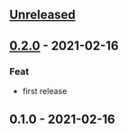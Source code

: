 
<a name="unreleased"></a>
## [Unreleased]


<a name="0.2.0"></a>
## [0.2.0] - 2021-02-16
### Feat
- first release


<a name="0.1.0"></a>
## 0.1.0 - 2021-02-16

[Unreleased]: https://github.com/bcochofel/terraform-azurerm-acr/compare/0.2.0...HEAD
[0.2.0]: https://github.com/bcochofel/terraform-azurerm-acr/compare/0.1.0...0.2.0

